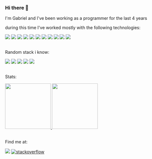 ### Hi there 👋

<span>I'm Gabriel and I've been working as a programmer for the last 4 years</span>

<p>during this time I've worked mostly with the following technologies:</p>
<span>
    <img src="https://img.shields.io/badge/React-darkblue?style=for-the-badge&logo=React&logoColor=white" target="_blank"/>
    <img src="https://img.shields.io/badge/nodeJS-darkgreen?style=for-the-badge&logo=node.js&logoColor=white" target="_blank"/>
    <img src="https://img.shields.io/badge/Typescript-blue?style=for-the-badge&logo=Typescript&logoColor=white" target="_blank"/>
    <img src="https://img.shields.io/badge/NESTjs-red?style=for-the-badge&logo=nestjs&logoColor=white" target="_blank"/>
    <img src="https://img.shields.io/badge/docker-black?style=for-the-badge&logo=docker&logoColor=white" target="_blank"/>
    <img src="https://img.shields.io/badge/-ElasticSearch-005571?style=for-the-badge&logo=elasticsearch" target="_blank"/>
    <img src="https://img.shields.io/badge/Rabbitmq-FF6600?style=for-the-badge&logo=rabbitmq&logoColor=white" target="_blank"/>
    <img src="https://img.shields.io/badge/rxjs-%23B7178C.svg?style=for-the-badge&logo=reactivex&logoColor=white" target="_blank"/>
    <img src="https://img.shields.io/badge/redux-purple?style=for-the-badge&logo=redux&logoColor=black" target="_blank"/>
    <img src="https://img.shields.io/badge/jenkins-%232C5263.svg?style=for-the-badge&logo=jenkins&logoColor=white" target="_blank"/>
    <img src="https://img.shields.io/badge/react%20native-darkblue?style=for-the-badge&logo=react&logoColor=white" target="_blank"/>
</span></br></br>

<p>Random stack i know:</p>
<span>
    <img src="https://img.shields.io/badge/webpack-turquoise?style=for-the-badge&logo=webpack&logoColor=white" />
    <img src="https://img.shields.io/badge/vue-green?style=for-the-badge&logo=vue.js&logoColor=white" target="_blank"/>
    <img src="https://img.shields.io/badge/p5.js-ED225D?style=for-the-badge&logo=p5.js&logoColor=FFFFFF" target="_blank"/>
    <img src="https://img.shields.io/badge/C++-black?style=for-the-badge&logo=Cplusplus&logoColor=white" target="_blank"/>
    <img src="https://img.shields.io/badge/nginx-%23009639.svg?style=for-the-badge&logo=nginx&logoColor=white"/>
</span></br></br>


<p>Stats:</p>
<a href="https://stackoverflow.com/users/11374183/kakiz">
<img height="150" src="https://stackoverflow-card.vercel.app/?userID=11374183&theme=stackoverflow-dark"/>
</a>

<picture>
<source
  height="150"
  srcset="https://github-readme-stats.vercel.app/api?username=byttar&show_icons=true&theme=dark&count_private=true"
  media="(prefers-color-scheme: dark)"
/>
<source
  srcset="https://github-readme-stats.vercel.app/api?username=byttar&show_icons=true&count_private=true"
  media="(prefers-color-scheme: light), (prefers-color-scheme: no-preference)"
/>
<img height="150" src="https://github-readme-stats.vercel.app/api?username=byttar&show_icons=true&count_private=true" />
</picture>
</br>
</br>

<span>Find me at:</span>
<div>
    <a href="https://br.linkedin.com/in/gabriel-nadaleti"><img src="https://img.shields.io/badge/linkedin-blue?style=for-the-badge&logo=linkedin&logoColor=white" target="_blank"></a>
    <a href="https://stackoverflow.com/users/11374183/kakiz"><img src="https://img.shields.io/badge/stack%20overflow-ef8236?style=for-the-badge&logo=stackoverflow&logoColor=white" alt="stackoverflow"/></a>
</div>

